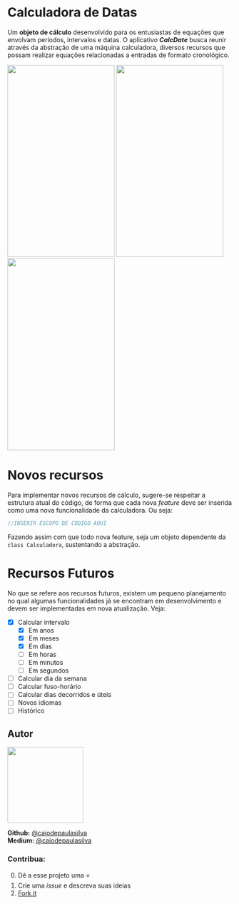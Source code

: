 # Calculadora de Datas

Um **objeto de cálculo** desenvolvido para os entusiastas de equações que envolvam períodos, intervalos e datas. O aplicativo ***CalcDate*** busca reunir através da abstração de uma máquina calculadora, diversos recursos que possam realizar equações relacionadas a entradas  de formato cronológico.

<img src="https://user-images.githubusercontent.com/36136627/70867339-2f07ac00-1f53-11ea-922c-4c76e80742b9.png" width="240" height="430"> <img src="https://user-images.githubusercontent.com/36136627/70867340-2fa04280-1f53-11ea-91e6-59d1a7a4225f.png" width="240" height="430">
<img src="https://user-images.githubusercontent.com/36136627/70867341-316a0600-1f53-11ea-919a-d2a6020ce958.png" width="240" height="430">

# Novos recursos
Para implementar novos recursos de cálculo, sugere-se respeitar a estrutura atual do código, de forma que cada nova _feature_ deve ser inserida como uma nova funcionalidade da calculadora. Ou seja:

  ```dart
//INSERIR ESCOPO DE CÓDIGO AQUI
```
Fazendo assim com que todo nova feature, seja um objeto dependente da   `class Calculadora`, sustentando a abstração.

# Recursos Futuros
No que se refere aos recursos futuros, existem um pequeno planejamento no qual algumas funcionalidades já se encontram em desenvolvimento e devem ser implementadas em nova atualização. Veja:

- [x] Calcular intervalo
     - [x] Em anos
     - [x] Em meses
     - [x] Em dias
     - [ ] Em horas
     - [ ] Em minutos
     - [ ] Em segundos
- [ ] Calcular dia da semana
- [ ] Calcular fuso-horário
- [ ] Calcular dias decorridos e úteis
- [ ] Novos idiomas
- [ ] Histórico

## Autor
<img src= "https://avatars3.githubusercontent.com/u/36136627?s=400&v=4" width="170" height="170">

**Github:** [@caiodepaulasilva](https://github.com/caiodepaulasilva) <br>
**Medium:** [@caiodepaulasilva](https://medium.com/@caiodepaulasilva)

### Contribua:

0.  Dê a esse projeto uma  ⭐️
1.  Crie uma _issue_ e descreva suas ideias
2. [Fork it](https://github.com/caiodepaulasilva/calcDate/fork)
